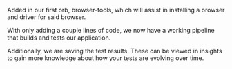 Added in our first orb, browser-tools, which will assist in installing a browser and driver for said browser. 

With only adding a couple lines of code, we now have a working pipeline that builds and tests our application.

Additionally, we are saving the test results. These can be viewed in insights to gain more knowledge about how your tests are evolving over time. 